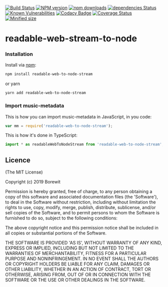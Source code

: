 [![Build Status](https://travis-ci.org/Borewit/readable-web-to-node-stream.svg?branch=master)](https://travis-ci.org/Borewit/readable-web-to-node-stream)
[![NPM version](https://badge.fury.io/js/readable-web-to-node-stream.svg)](https://npmjs.org/package/readable-web-to-node-stream)
[![npm downloads](http://img.shields.io/npm/dm/readable-web-to-node-stream.svg)](https://npmjs.org/package/readable-web-to-node-stream)
[![dependencies Status](https://david-dm.org/Borewit/readable-web-to-node-stream/status.svg)](https://david-dm.org/Borewit/readable-web-to-node-stream)
[![Known Vulnerabilities](https://snyk.io/test/github/Borewit/readable-web-to-node-stream/badge.svg?targetFile=package.json)](https://snyk.io/test/github/Borewit/readable-web-to-node-stream?targetFile=package.json)
[![Codacy Badge](https://api.codacy.com/project/badge/Grade/b48f9601e0984734b1962913f70432a6)](https://www.codacy.com/app/Borewit/readable-web-to-node-stream?utm_source=github.com&amp;utm_medium=referral&amp;utm_content=Borewit/readable-web-to-node-stream&amp;utm_campaign=Badge_Grade)
[![Coverage Status](https://coveralls.io/repos/github/Borewit/readable-web-to-node-stream/badge.svg?branch=master)](https://coveralls.io/github/Borewit/readable-web-to-node-stream?branch=master)
[![Minified size](https://badgen.net/bundlephobia/min/readable-web-to-node-stream)](https://bundlephobia.com/result?p=readable-web-to-node-stream)


# readable-web-stream-to-node

### Installation
Install via [npm](http://npmjs.org/):

```bash
npm install readable-web-to-node-stream
```
or yarn
```bash
yarn add readable-web-to-node-stream
```

### Import music-metadata

This is how you can import music-metadata in JavaScript, in you code:
```JavaScript
var mm = require('readable-web-to-node-stream');
```

This is how it's done in TypeScript:
```TypeScript
import * as readableWebToNodeStream from 'readable-web-to-node-stream';
```

## Licence

(The MIT License)

Copyright (c) 2019 Borewit

Permission is hereby granted, free of charge, to any person obtaining a copy of this software and associated documentation files (the 'Software'), to deal in the Software without restriction, including without limitation the rights to use, copy, modify, merge, publish, distribute, sublicense, and/or sell copies of the Software, and to permit persons to whom the Software is furnished to do so, subject to the following conditions:

The above copyright notice and this permission notice shall be included in all copies or substantial portions of the Software.

THE SOFTWARE IS PROVIDED 'AS IS', WITHOUT WARRANTY OF ANY KIND, EXPRESS OR IMPLIED, INCLUDING BUT NOT LIMITED TO THE WARRANTIES OF MERCHANTABILITY, FITNESS FOR A PARTICULAR PURPOSE AND NONINFRINGEMENT. IN NO EVENT SHALL THE AUTHORS OR COPYRIGHT HOLDERS BE LIABLE FOR ANY CLAIM, DAMAGES OR OTHER LIABILITY, WHETHER IN AN ACTION OF CONTRACT, TORT OR OTHERWISE, ARISING FROM, OUT OF OR IN CONNECTION WITH THE SOFTWARE OR THE USE OR OTHER DEALINGS IN THE SOFTWARE.
